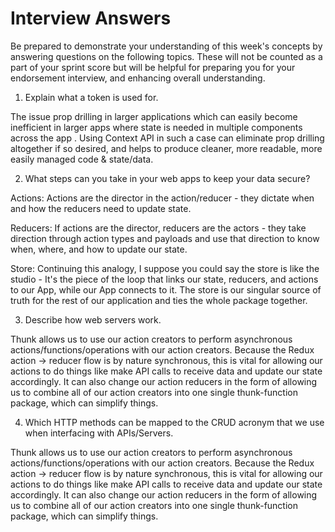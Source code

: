 # Interview Answers

Be prepared to demonstrate your understanding of this week's concepts by answering questions on the following topics. These will not be counted as a part of your sprint score but will be helpful for preparing you for your endorsement interview, and enhancing overall understanding.

1. Explain what a token is used for.

The issue prop drilling in larger applications which can easily become inefficient in larger apps where state is needed in multiple components across the app . Using Context API in such a case can eliminate prop drilling altogether if so desired, and helps to produce cleaner, more readable, more easily managed code & state/data.

2. What steps can you take in your web apps to keep your data secure?

Actions: Actions are the director in the action/reducer - they dictate when and how the reducers need to update state.

Reducers: If actions are the director, reducers are the actors - they take direction through action types and payloads and use that direction to know when, where, and how to update our state.

Store: Continuing this analogy, I suppose you could say the store is like the studio - It's the piece of the loop that links our state, reducers, and actions to our App, while our App connects to it. The store is our singular source of truth for the rest of our application and ties the whole package together.

3. Describe how web servers work.

Thunk allows us to use our action creators to perform asynchronous actions/functions/operations with our action creators. Because the Redux action -> reducer flow is by nature synchronous, this is vital for allowing our actions to do things like make API calls to receive data and update our state accordingly. It can also change our action reducers in the form of allowing us to combine all of our action creators into one single thunk-function package, which can simplify things.

4. Which HTTP methods can be mapped to the CRUD acronym that we use when interfacing with APIs/Servers.

Thunk allows us to use our action creators to perform asynchronous actions/functions/operations with our action creators. Because the Redux action -> reducer flow is by nature synchronous, this is vital for allowing our actions to do things like make API calls to receive data and update our state accordingly. It can also change our action reducers in the form of allowing us to combine all of our action creators into one single thunk-function package, which can simplify things.
